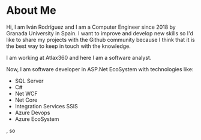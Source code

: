 # About Me
Hi, I am Iván Rodríguez and I am a Computer Engineer since 2018 by Granada University in Spain.
I want to improve and develop new skills so I'd like to share my projects with the Github community 
because I think that it is the best way to keep in touch with the knowledge.

I am working at Atlax360 and here I am a software analyst.

Now, I am software developer in ASP.Net EcoSystem with technologies like:

- SQL Server
- C#
- Net WCF
- Net Core
- Integration Services SSIS
- Azure Devops
- Azure EcoSystem

, so 
